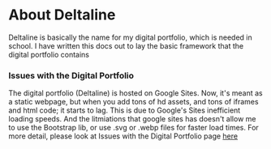 # About  Deltaline
Deltaline is basically the name for my digital portfolio, which is needed in school. I have written this docs out to lay the basic framework that the digital portfolio contains

### Issues with the Digital Portfolio

The digital portfolio (Deltaline) is hosted on Google Sites. Now, it's meant as a static webpage, but when you add tons of hd assets, and tons of iframes and html code; it starts to lag. 
This is due to Google's Sites inefficient loading speeds. And the litmiations that google sites has doesn't allow me to use the Bootstrap lib, or use .svg or .webp files for faster load times. For more detail, please look at Issues with the Digital Portfolio page [here]()
